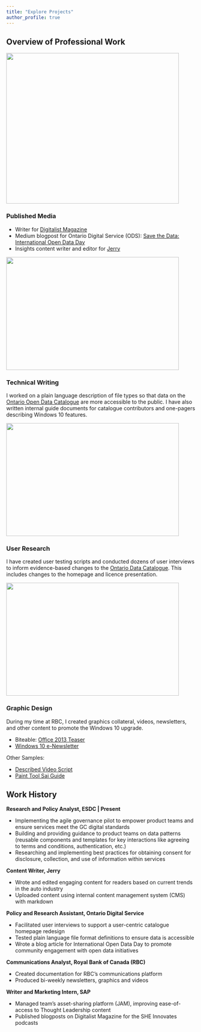 ```yaml
---
title: "Explore Projects"
author_profile: true
---
```


## Overview of Professional Work

<p align="left">
  <img width="460" height="400" src="https://janeluwrites.files.wordpress.com/2021/06/sheinnovates-1024x1024-1.jpg?w=1024">
</p>

### Published Media
* Writer for [Digitalist Magazine](http://digitalistmag.com/author/janelu/)
* Medium blogpost for Ontario Digital Service (ODS): [Save the Data: International Open Data Day](https://medium.com/ontariodigital/save-the-data-international-open-data-day-9150c19da489)
* Insights content writer and editor for [Jerry](https://getjerry.com/advice/author/jane-lu2)

<p align="left">
  <img width="460" height="300" src="https://janeluwrites.files.wordpress.com/2021/06/pens-unsplash.jpg?w=1024">
</p>

### Technical Writing
I worked on a plain language description of file types so that data on the [Ontario Open Data Catalogue](https://data.ontario.ca/en/about#training-materials) are more accessible to the public. I have also written internal guide documents for catalogue contributors and one-pagers describing Windows 10 features.

<p align="left">
  <img width="460" height="300" src="https://janeluwrites.files.wordpress.com/2021/06/ux-indonesia-w00fke6e8ze-unsplash.jpg?w=1024">
</p>

### User Research
I have created user testing scripts and conducted dozens of user interviews to inform evidence-based changes to the [Ontario Data Catalogue](https://data.ontario.ca/en/about#training-materials). This includes changes to the homepage and licence presentation.

<p align="left">
  <img width="460" height="300" src="https://janeluwrites.files.wordpress.com/2021/06/ods.jpg?w=800">
</p>

### Graphic Design
During my time at RBC, I created graphics collateral, videos, newsletters, and other content to promote the Windows 10 upgrade.

* Biteable: [Office 2013 Teaser](https://biteable.com/watch/office-2013-teaser-2046108/f2cf3204b8578c8110f82158145495876e0179d2)
* [Windows 10 e-Newsletter](https://janeluwrites.files.wordpress.com/2021/06/win10-enewsletter-dec-13-2018-v4.pdf)

Other Samples:
* [Described Video Script](https://janeluwrites.files.wordpress.com/2021/06/windows-10-teaser-video-english-script-a.pdf)
* [Paint Tool Sai Guide](https://janeluwrites.files.wordpress.com/2021/06/f81fec_d596f1871ce142fabd401aef8b8cbb7a.pdf)

## Work History
**Research and Policy Analyst, ESDC | Present**

* Implementing the agile governance pilot to empower product teams and ensure services meet the GC digital standards
* Building and providing guidance to product teams on data patterns (reusable components and templates for key interactions like agreeing to terms and conditions, authentication, etc.)
* Researching and implementing best practices for obtaining consent for disclosure, collection, and use of information within services

**Content Writer, Jerry**

* Wrote and edited engaging content for readers based on current trends in the auto industry
* Uploaded content using internal content management system (CMS) with markdown

**Policy and Research Assistant, Ontario Digital Service**

* Facilitated user interviews to support a user-centric catalogue homepage redesign
* Tested plain language file format definitions to ensure data is accessible
* Wrote a blog article for International Open Data Day to promote community engagement with open data initiatives

**Communications Analyst, Royal Bank of Canada (RBC)**

* Created documentation for RBC’s communications platform
* Produced bi-weekly newsletters, graphics and videos

**Writer and Marketing Intern, SAP**

* Managed team’s asset-sharing platform (JAM), improving ease-of-access to Thought Leadership content
* Published blogposts on Digitalist Magazine for the SHE Innovates podcasts

